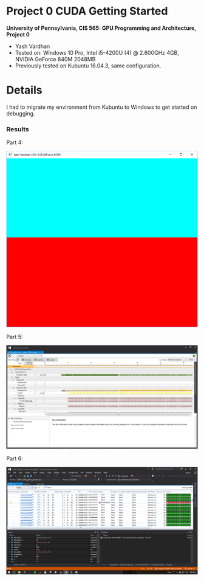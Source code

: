 Project 0 CUDA Getting Started
====================

**University of Pennsylvania, CIS 565: GPU Programming and Architecture, Project 0**

* Yash Vardhan
* Tested on: Windows 10 Pro, Intel i5-4200U (4) @ 2.600GHz 4GB, NVIDIA GeForce 840M 2048MB
* Previously tested on Kubuntu 16.04.3, same configuration.

Details
=========
I had to migrate my environment from Kubuntu to Windows to get started on debugging.

### Results

Part 4:

![](images/Screenshot.png)

Part 5:

![](images/Timeline.png)

Part 6:

![](images/DebugShot.png)